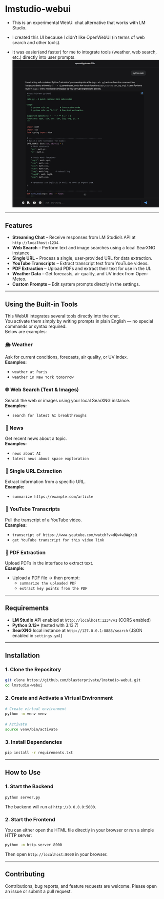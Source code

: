 # lmstudio-webui

- This is an experimental WebUI chat alternative that works with LM Studio.

- I created this UI because I didn’t like OpenWebUI (in terms of web search and other tools).

- It was easier(and faster) for me to integrate tools (weather, web search, etc.) directly into user prompts.
![Alt text](screenshots/screen1.png)

---

## Features

* **Streaming Chat** – Receive responses from LM Studio’s API at `http://localhost:1234`.
* **Web Search** – Perform text and image searches using a local SearXNG instance.
* **Single URL** – Process a single, user-provided URL for data extraction.
* **YouTube Transcripts** – Extract transcript text from YouTube videos.
* **PDF Extraction** – Upload PDFs and extract their text for use in the UI.
* **Weather Data** – Get forecasts, air quality, and UV index from Open-Meteo.
* **Custom Prompts** – Edit system prompts directly in the settings.

---

## Using the Built-in Tools

This WebUI integrates several tools directly into the chat.  
You activate them simply by writing prompts in plain English — no special commands or syntax required.  
Below are examples:

### 🌦 Weather
Ask for current conditions, forecasts, air quality, or UV index.  
**Examples:**
- `weather at Paris`
- `weather in New York tomorrow`

### 🌐 Web Search (Text & Images)
Search the web or images using your local SearXNG instance.  
**Examples:**
- `search for latest AI breakthroughs`

### 📰 News
Get recent news about a topic.  
**Examples:**
- `news about AI`
- `latest news about space exploration`

### 📄 Single URL Extraction
Extract information from a specific URL.  
**Example:**
- `summarize https://example.com/article`

### 🎥 YouTube Transcripts
Pull the transcript of a YouTube video.  
**Examples:**
- `transcript of https://www.youtube.com/watch?v=dQw4w9WgXcQ`
- `get YouTube transcript for this video link`

### 📑 PDF Extraction
Upload PDFs in the interface to extract text.  
**Example:**
- Upload a PDF file → then prompt:
  - `summarize the uploaded PDF`
  - `extract key points from the PDF`

---

## Requirements

- **LM Studio** API enabled at `http://localhost:1234/v1` (CORS enabled)
- **Python 3.13+** (tested with 3.13.7)
- **SearXNG** local instance at `http://127.0.0.1:8888/search` (JSON enabled in `settings.yml`)

---

## Installation

### 1. Clone the Repository

```bash
git clone https://github.com/blasterprivate/lmstudio-webui.git
cd lmstudio-webui
````

### 2. Create and Activate a Virtual Environment

```bash
# Create virtual environment
python -m venv venv

# Activate
source venv/bin/activate
```

### 3. Install Dependencies

```bash
pip install -r requirements.txt
```

---

## How to Use

### 1. Start the Backend

```bash
python server.py
```

The backend will run at `http://0.0.0.0:5000`.

### 2. Start the Frontend

You can either open the HTML file directly in your browser or run a simple HTTP server:

```bash
python -m http.server 8000
```

Then open `http://localhost:8000` in your browser.

---

## Contributing

Contributions, bug reports, and feature requests are welcome.
Please open an issue or submit a pull request.
